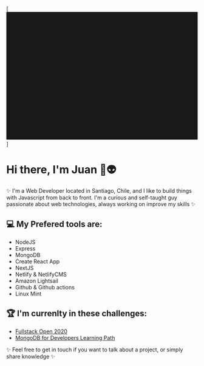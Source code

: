 [![Header](https://raw.githubusercontent.com/EntwistleOx/EntwistleOx/master/juan-8bit.gif)]
# Hi there, I'm Juan 🖖👽

✨ I'm a Web Developer located in Santiago, Chile, and I like to build things with Javascript from back to front. I'm a curious and self-taught guy passionate about web technologies, always working on improve my skills ✨

## 💻 My Prefered tools are:

- NodeJS
- Express
- MongoDB
- Create React App
- NextJS
- Netlify & NetlifyCMS
- Amazon Lightsail
- Github & Github actions
- Linux Mint

## 🏆 I'm currenlty in these challenges:

- [Fullstack Open 2020](https://fullstackopen.com/en/)
- [MongoDB for Developers Learning Path](https://university.mongodb.com/learning_paths/developer)

✨ Feel free to get in touch if you want to talk about a project, or simply share knowledge ✨
